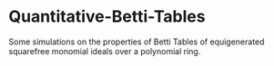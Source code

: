 # Quantitative-Betti-Tables
Some simulations on the properties of Betti Tables of equigenerated squarefree monomial ideals over a polynomial ring.
